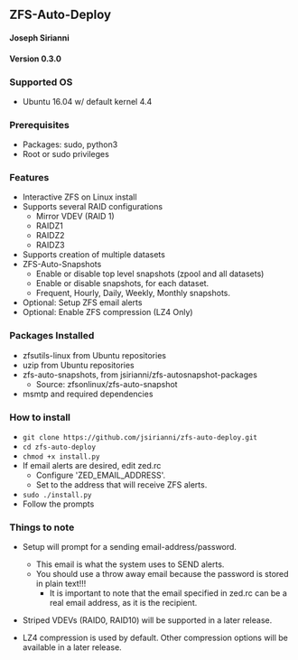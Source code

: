 ## ZFS-Auto-Deploy
#### Joseph Sirianni
#### Version 0.3.0


### Supported OS
  - Ubuntu 16.04 w/ default kernel 4.4


### Prerequisites
  - Packages: sudo, python3
  - Root or sudo privileges


### Features
  - Interactive ZFS on Linux install
  - Supports several RAID configurations
    - Mirror VDEV (RAID 1)
    - RAIDZ1
    - RAIDZ2
    - RAIDZ3
  - Supports creation of multiple datasets
  - ZFS-Auto-Snapshots
    - Enable or disable top level snapshots (zpool and all datasets)
    - Enable or disable snapshots, for each dataset.
    - Frequent, Hourly, Daily, Weekly, Monthly snapshots.
  - Optional: Setup ZFS email alerts
  - Optional: Enable ZFS compression (LZ4 Only)



### Packages Installed
  - zfsutils-linux from Ubuntu repositories
  - uzip from Ubuntu repositories
  - zfs-auto-snapshots, from jsirianni/zfs-autosnapshot-packages
    - Source: zfsonlinux/zfs-auto-snapshot
  - msmtp and required dependencies


### How to install
  - `git clone https://github.com/jsirianni/zfs-auto-deploy.git`
  - `cd zfs-auto-deploy`
  - `chmod +x install.py`
  - If email alerts are desired, edit zed.rc
    - Configure 'ZED_EMAIL_ADDRESS'.
    - Set to the address that will receive ZFS alerts.
  - `sudo ./install.py`
  - Follow the prompts


### Things to note
  - Setup will prompt for a sending email-address/password.
    - This email is what the system uses to SEND alerts.
    - You should use a throw away email because the password is stored in plain text!!!
      - It is important to note that the email specified in zed.rc can be a real email address, as it is the recipient.
  
  - Striped VDEVs (RAID0, RAID10) will be supported in a later release.
  - LZ4 compression is used by default. Other compression options will be available in a later release.
    
